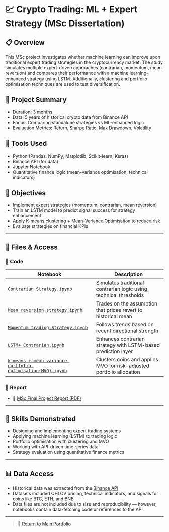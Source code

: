 # 💹 Crypto Trading: ML + Expert Strategy (MSc Dissertation)

## 📋 Overview
This MSc project investigates whether machine learning can improve upon traditional expert trading strategies in the cryptocurrency market. The study simulates multiple expert-driven approaches (contrarian, momentum, mean reversion) and compares their performance with a machine learning-enhanced strategy using LSTM. Additionally, clustering and portfolio optimisation techniques are used to test diversification.

## 📅 Project Summary
- Duration: 3 months
- Data: 5 years of historical crypto data from Binance API
- Focus: Comparing standalone strategies vs ML-enhanced logic
- Evaluation Metrics: Return, Sharpe Ratio, Max Drawdown, Volatility

## 🧰 Tools Used
- Python (Pandas, NumPy, Matplotlib, Scikit-learn, Keras)
- Binance API (for data)
- Jupyter Notebook
- Quantitative finance logic (mean-variance optimisation, technical indicators)

## 🎯 Objectives
- Implement expert strategies (momentum, contrarian, mean reversion)
- Train an LSTM model to predict signal success for strategy enhancement
- Apply K-means clustering + Mean-Variance Optimisation to reduce risk
- Evaluate strategies on financial KPIs

---

## 📂 Files & Access

### 📁 Code

| Notebook | Description |
|----------|-------------|
| [`Contrarian Strategy.ipynb`](./Code/Contrarian%20Strategy.ipynb) | Simulates traditional contrarian logic using technical thresholds |
| [`Mean reversion strategy.ipynb`](./Code/Mean%20reversion%20strategy.ipynb) | Trades on the assumption that prices revert to historical mean |
| [`Momentum trading Strategy.ipynb`](./Code/Momentum%20trading%20Strategy.ipynb) | Follows trends based on recent directional strength |
| [`LSTM+ Contrarian.ipynb`](./Code/LSTM%2B%20Contrarian.ipynb) | Enhances contrarian strategy with LSTM-based prediction layer |
| [`k-means + mean variance portfolio optimisation(MVO).ipynb`](./Code/k-means%20%2B%20mean%20variance%20portfolio%20optimisation(MVO).ipynb) | Clusters coins and applies MVO for risk-adjusted portfolio allocation |

### 📁 Report
- 📄 [MSc Final Project Report (PDF)](./Report/MSc%20Final%20Project%20Report.pdf)

---

## 🧠 Skills Demonstrated
- Designing and implementing expert trading systems
- Applying machine learning (LSTM) to trading logic
- Portfolio optimisation with clustering and MVO
- Working with API-driven time-series data
- Strategy evaluation using quantitative finance metrics

---

## 📊 Data Access
- Historical data was extracted from the [Binance API](https://github.com/binance/binance-spot-api-docs)
- Datasets included OHLCV pricing, technical indicators, and signals for coins like BTC, ETH, and BNB
- Data files are not included due to size and reproducibility — however, notebooks contain data-fetching code or references to the API

---

> 📁 [Return to Main Portfolio](..)
